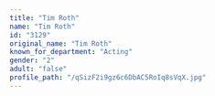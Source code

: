 ```yaml
---
title: "Tim Roth"
name: "Tim Roth"
id: "3129"
original_name: "Tim Roth"
known_for_department: "Acting"
gender: "2"
adult: "false"
profile_path: "/qSizF2i9gz6c6DbAC5RoIq8sVqX.jpg"
---
```

